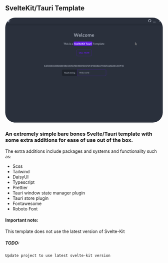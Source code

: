 ## SvelteKit/Tauri Template

<div align="center">
<img src="https://raw.githubusercontent.com/Fractal-Tess/SvelteKit-Tauri/main/static/app.png" width="580" style="border-radius:2rem"/>
</div>
</div>

### An extremely simple bare bones Svelte/Tauri template with some extra additions for ease of use out of the box.

The extra additions include packages and systems and functionality such as:

- Scss
- Tailwind
- DaisyUI
- Typescript
- Prettier
- Tauri window state manager plugin
- Tauri store plugin
- Fontawesome
- Roboto Font

#### Important note:

This template does not use the latest version of Svelte-Kit

##### TODO:

    Update project to use latest svelte-kit version
